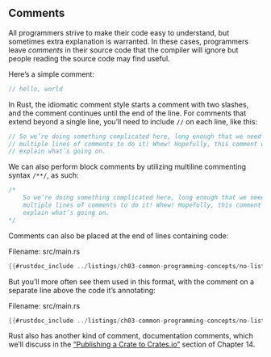 ## Comments

All programmers strive to make their code easy to understand, but sometimes
extra explanation is warranted. In these cases, programmers leave *comments* in
their source code that the compiler will ignore but people reading the source
code may find useful.

Here’s a simple comment:

```rust
// hello, world
```

In Rust, the idiomatic comment style starts a comment with two slashes, and the
comment continues until the end of the line. For comments that extend beyond a
single line, you’ll need to include `//` on each line, like this:

```rust
// So we’re doing something complicated here, long enough that we need
// multiple lines of comments to do it! Whew! Hopefully, this comment will
// explain what’s going on.
```

We can also perform block comments by utilizing multiline commenting syntax `/**/`, as such:
```rust
/*
    So we’re doing something complicated here, long enough that we need
    multiple lines of comments to do it! Whew! Hopefully, this comment will
    explain what’s going on.
*/
```

Comments can also be placed at the end of lines containing code:

<span class="filename">Filename: src/main.rs</span>

```rust
{{#rustdoc_include ../listings/ch03-common-programming-concepts/no-listing-24-comments-end-of-line/src/main.rs}}
```

But you’ll more often see them used in this format, with the comment on a
separate line above the code it’s annotating:

<span class="filename">Filename: src/main.rs</span>

```rust
{{#rustdoc_include ../listings/ch03-common-programming-concepts/no-listing-25-comments-above-line/src/main.rs}}
```

Rust also has another kind of comment, documentation comments, which we’ll
discuss in the [“Publishing a Crate to Crates.io”][publishing]<!-- ignore -->
section of Chapter 14.

[publishing]: ch14-02-publishing-to-crates-io.html
